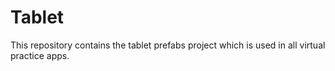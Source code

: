 # Tablet

This repository contains the tablet prefabs project which is used in all virtual practice apps. 